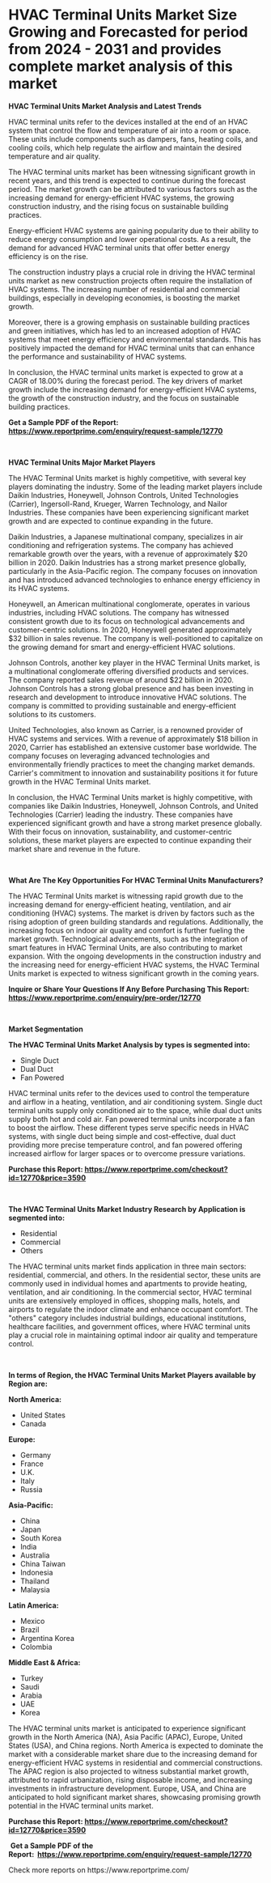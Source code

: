 <p><h1>HVAC Terminal Units Market Size Growing and Forecasted for period from 2024 - 2031 and provides complete market analysis of this market</h1></p><p><strong>HVAC Terminal Units Market Analysis and Latest Trends</strong></p>
<p><p>HVAC terminal units refer to the devices installed at the end of an HVAC system that control the flow and temperature of air into a room or space. These units include components such as dampers, fans, heating coils, and cooling coils, which help regulate the airflow and maintain the desired temperature and air quality.</p><p>The HVAC terminal units market has been witnessing significant growth in recent years, and this trend is expected to continue during the forecast period. The market growth can be attributed to various factors such as the increasing demand for energy-efficient HVAC systems, the growing construction industry, and the rising focus on sustainable building practices.</p><p>Energy-efficient HVAC systems are gaining popularity due to their ability to reduce energy consumption and lower operational costs. As a result, the demand for advanced HVAC terminal units that offer better energy efficiency is on the rise.</p><p>The construction industry plays a crucial role in driving the HVAC terminal units market as new construction projects often require the installation of HVAC systems. The increasing number of residential and commercial buildings, especially in developing economies, is boosting the market growth.</p><p>Moreover, there is a growing emphasis on sustainable building practices and green initiatives, which has led to an increased adoption of HVAC systems that meet energy efficiency and environmental standards. This has positively impacted the demand for HVAC terminal units that can enhance the performance and sustainability of HVAC systems.</p><p>In conclusion, the HVAC terminal units market is expected to grow at a CAGR of 18.00% during the forecast period. The key drivers of market growth include the increasing demand for energy-efficient HVAC systems, the growth of the construction industry, and the focus on sustainable building practices.</p></p>
<p><strong>Get a Sample PDF of the Report:&nbsp; <a href="https://www.reportprime.com/enquiry/request-sample/12770">https://www.reportprime.com/enquiry/request-sample/12770</a></strong></p>
<p>&nbsp;</p>
<p><strong>HVAC Terminal Units Major Market Players</strong></p>
<p><p>The HVAC Terminal Units market is highly competitive, with several key players dominating the industry. Some of the leading market players include Daikin Industries, Honeywell, Johnson Controls, United Technologies (Carrier), Ingersoll-Rand, Krueger, Warren Technology, and Nailor Industries. These companies have been experiencing significant market growth and are expected to continue expanding in the future.</p><p>Daikin Industries, a Japanese multinational company, specializes in air conditioning and refrigeration systems. The company has achieved remarkable growth over the years, with a revenue of approximately $20 billion in 2020. Daikin Industries has a strong market presence globally, particularly in the Asia-Pacific region. The company focuses on innovation and has introduced advanced technologies to enhance energy efficiency in its HVAC systems.</p><p>Honeywell, an American multinational conglomerate, operates in various industries, including HVAC solutions. The company has witnessed consistent growth due to its focus on technological advancements and customer-centric solutions. In 2020, Honeywell generated approximately $32 billion in sales revenue. The company is well-positioned to capitalize on the growing demand for smart and energy-efficient HVAC solutions.</p><p>Johnson Controls, another key player in the HVAC Terminal Units market, is a multinational conglomerate offering diversified products and services. The company reported sales revenue of around $22 billion in 2020. Johnson Controls has a strong global presence and has been investing in research and development to introduce innovative HVAC solutions. The company is committed to providing sustainable and energy-efficient solutions to its customers.</p><p>United Technologies, also known as Carrier, is a renowned provider of HVAC systems and services. With a revenue of approximately $18 billion in 2020, Carrier has established an extensive customer base worldwide. The company focuses on leveraging advanced technologies and environmentally friendly practices to meet the changing market demands. Carrier's commitment to innovation and sustainability positions it for future growth in the HVAC Terminal Units market.</p><p>In conclusion, the HVAC Terminal Units market is highly competitive, with companies like Daikin Industries, Honeywell, Johnson Controls, and United Technologies (Carrier) leading the industry. These companies have experienced significant growth and have a strong market presence globally. With their focus on innovation, sustainability, and customer-centric solutions, these market players are expected to continue expanding their market share and revenue in the future.</p></p>
<p>&nbsp;</p>
<p><strong>What Are The Key Opportunities For HVAC Terminal Units Manufacturers?</strong></p>
<p><p>The HVAC Terminal Units market is witnessing rapid growth due to the increasing demand for energy-efficient heating, ventilation, and air conditioning (HVAC) systems. The market is driven by factors such as the rising adoption of green building standards and regulations. Additionally, the increasing focus on indoor air quality and comfort is further fueling the market growth. Technological advancements, such as the integration of smart features in HVAC Terminal Units, are also contributing to market expansion. With the ongoing developments in the construction industry and the increasing need for energy-efficient HVAC systems, the HVAC Terminal Units market is expected to witness significant growth in the coming years.</p></p>
<p><strong>Inquire or Share Your Questions If Any Before Purchasing This Report: <a href="https://www.reportprime.com/enquiry/pre-order/12770">https://www.reportprime.com/enquiry/pre-order/12770</a></strong></p>
<p>&nbsp;</p>
<p><strong>Market Segmentation</strong></p>
<p><strong>The HVAC Terminal Units Market Analysis by types is segmented into:</strong></p>
<p><ul><li>Single Duct</li><li>Dual Duct</li><li>Fan Powered</li></ul></p>
<p><p>HVAC terminal units refer to the devices used to control the temperature and airflow in a heating, ventilation, and air conditioning system. Single duct terminal units supply only conditioned air to the space, while dual duct units supply both hot and cold air. Fan powered terminal units incorporate a fan to boost the airflow. These different types serve specific needs in HVAC systems, with single duct being simple and cost-effective, dual duct providing more precise temperature control, and fan powered offering increased airflow for larger spaces or to overcome pressure variations.</p></p>
<p><strong>Purchase this Report:&nbsp;<a href="https://www.reportprime.com/checkout?id=12770&price=3590">https://www.reportprime.com/checkout?id=12770&price=3590</a></strong></p>
<p>&nbsp;</p>
<p><strong>The HVAC Terminal Units Market Industry Research by Application is segmented into:</strong></p>
<p><ul><li>Residential</li><li>Commercial</li><li>Others</li></ul></p>
<p><p>The HVAC terminal units market finds application in three main sectors: residential, commercial, and others. In the residential sector, these units are commonly used in individual homes and apartments to provide heating, ventilation, and air conditioning. In the commercial sector, HVAC terminal units are extensively employed in offices, shopping malls, hotels, and airports to regulate the indoor climate and enhance occupant comfort. The "others" category includes industrial buildings, educational institutions, healthcare facilities, and government offices, where HVAC terminal units play a crucial role in maintaining optimal indoor air quality and temperature control.</p></p>
<p>&nbsp;</p>
<p><strong>In terms of Region, the HVAC Terminal Units Market Players available by Region are:</strong></p>
<p>
    <p> <strong> North America: </strong>
        <ul>
            <li>United States</li>
            <li>Canada</li>
        </ul>
        </p> 
    <p> <strong> Europe: </strong>
        <ul>
            <li>Germany</li>
            <li>France</li>
            <li>U.K.</li>
            <li>Italy</li>
            <li>Russia</li>
        </ul>
        </p> 
    <p> <strong> Asia-Pacific: </strong>
        <ul>
            <li>China</li>
            <li>Japan</li>
            <li>South Korea</li>
            <li>India</li>
            <li>Australia</li>
            <li>China Taiwan</li>
            <li>Indonesia</li>
            <li>Thailand</li>
            <li>Malaysia</li>
        </ul>
        </p> 
    <p> <strong> Latin America: </strong>
        <ul>
            <li>Mexico</li>
            <li>Brazil</li>
            <li>Argentina Korea</li>
            <li>Colombia</li>
        </ul>
        </p> 
    <p> <strong> Middle East & Africa: </strong>
        <ul>
            <li>Turkey</li>
            <li>Saudi</li>
            <li>Arabia</li>
            <li>UAE</li>
            <li>Korea</li>
        </ul>
    </p>
    </p>
<p><p>The HVAC terminal units market is anticipated to experience significant growth in the North America (NA), Asia Pacific (APAC), Europe, United States (USA), and China regions. North America is expected to dominate the market with a considerable market share due to the increasing demand for energy-efficient HVAC systems in residential and commercial constructions. The APAC region is also projected to witness substantial market growth, attributed to rapid urbanization, rising disposable income, and increasing investments in infrastructure development. Europe, USA, and China are anticipated to hold significant market shares, showcasing promising growth potential in the HVAC terminal units market.</p></p>
<p><strong>Purchase this Report: <a href="https://www.reportprime.com/checkout?id=12770&price=3590">https://www.reportprime.com/checkout?id=12770&price=3590</a></strong></p>
<p>&nbsp;<strong>Get a Sample PDF of the Report:&nbsp;&nbsp;<a href="https://www.reportprime.com/enquiry/request-sample/12770">https://www.reportprime.com/enquiry/request-sample/12770</a></strong></p>
<p><strong></strong></p>
<p>Check more reports on https://www.reportprime.com/</p>